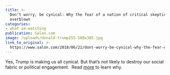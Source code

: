 ```yaml
---
title: >-
  Don’t worry, be cynical: Why the fear of a nation of critical skeptics is
  overblown
categories: 
- what-im-watching
publication: Salon.com
image: /uploads/donald-trump255-580x385.jpg
link_to_original: >-
  https://www.salon.com/2018/06/22/dont-worry-be-cynical-why-the-fear-of-a-nation-of-critical-skeptics-is-overblown/
---
```


Yes, Trump is making us all cynical. But that’s not likely to destroy our social fabric or political engagement.  Read [more](https://www.salon.com/2018/06/22/dont-worry-be-cynical-why-the-fear-of-a-nation-of-critical-skeptics-is-overblown/) to learn why.